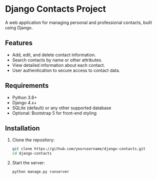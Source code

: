 # Django Contacts Project

A web application for managing personal and professional contacts, built using Django.

## Features
- Add, edit, and delete contact information.
- Search contacts by name or other attributes.
- View detailed information about each contact.
- User authentication to secure access to contact data.

## Requirements
- Python 3.8+
- Django 4.x+
- SQLite (default) or any other supported database
- Optional: Bootstrap 5 for front-end styling

## Installation

1. Clone the repository:
   ```bash
   git clone https://github.com/yourusername/django-contacts.git
   cd django-contacts
2. Start the server:
   ```bash
   python manage.py runserver
   

